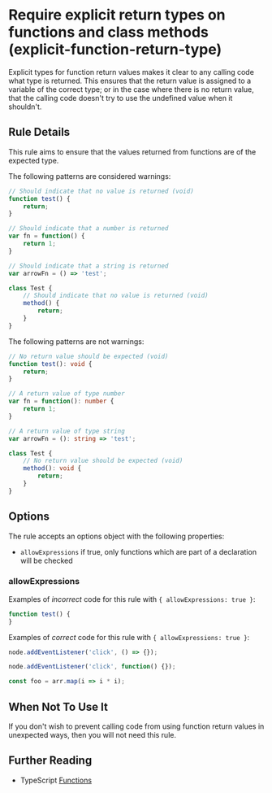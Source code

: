 # Require explicit return types on functions and class methods (explicit-function-return-type)

Explicit types for function return values makes it clear to any calling code what type is returned.
This ensures that the return value is assigned to a variable of the correct type; or in the case
where there is no return value, that the calling code doesn't try to use the undefined value when it
shouldn't.

## Rule Details

This rule aims to ensure that the values returned from functions are of the expected type.

The following patterns are considered warnings:

```ts
// Should indicate that no value is returned (void)
function test() {
    return;
}

// Should indicate that a number is returned
var fn = function() {
    return 1;
}

// Should indicate that a string is returned
var arrowFn = () => 'test';

class Test {
    // Should indicate that no value is returned (void)
    method() {
        return;
    }
}
```

The following patterns are not warnings:

```ts
// No return value should be expected (void)
function test(): void {
    return;
}

// A return value of type number
var fn = function(): number {
    return 1;
}

// A return value of type string
var arrowFn = (): string => 'test';

class Test {
    // No return value should be expected (void)
    method(): void {
        return;
    }
}
```

## Options

The rule accepts an options object with the following properties:

* `allowExpressions` if true, only functions which are part of a declaration will be checked

### allowExpressions

Examples of *incorrect* code for this rule with `{ allowExpressions: true }`:

```ts
function test() {
}
```

Examples of *correct* code for this rule with `{ allowExpressions: true }`:

```ts
node.addEventListener('click', () => {});

node.addEventListener('click', function() {});

const foo = arr.map(i => i * i);
```

## When Not To Use It

If you don't wish to prevent calling code from using function return values in unexpected ways, then
you will not need this rule.

## Further Reading

* TypeScript [Functions](https://www.typescriptlang.org/docs/handbook/functions.html#function-types)
